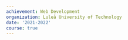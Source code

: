 ```yaml
---
achievement: Web Development
organization: Luleå University of Technology
date: '2021-2022'
course: true
---
```

